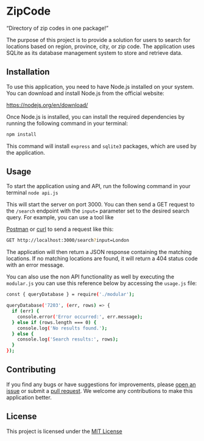 # ZipCode
“Directory of zip codes in one package!”

The purpose of this project is to provide a solution for users to search for locations based on region, province, city, or zip code. The application uses SQLite as its database management system to store and retrieve data.

## **Installation**

To use this application, you need to have Node.js installed on your system. You can download and install Node.js from the official website:

<https://nodejs.org/en/download/>

Once Node.js is installed, you can install the required dependencies by running the following command in your terminal:

```bash
npm install
```

This command will install `express` and `sqlite3` packages, which are used by the application.

## **Usage**

To start the application using and API, run the following command in your terminal `node api.js`

This will start the server on port 3000. You can then send a GET request to the `/search` endpoint with the `input=` parameter set to the desired search query. For example, you can use a tool like

[Postman](https://www.postman.com/) or [curl](https://curl.se/) to send a request like this:

```bash
GET http://localhost:3000/search?input=London
```

The application will then return a JSON response containing the matching locations. If no matching locations are found, it will return a 404 status code with an error message.

You can also use the non API functionality as well by executing the `modular.js` you can use this reference below by accessing the `usage.js` file:

```bash
const { queryDatabase } = require('./modular');

queryDatabase('7203', (err, rows) => {
  if (err) {
    console.error('Error occurred:', err.message);
  } else if (rows.length === 0) {
    console.log('No results found.');
  } else {
    console.log('Search results:', rows);
  }
});

```

## **Contributing**

If you find any bugs or have suggestions for improvements, please [open an issue](https://github.com/kents00/ZipCode/issues) or submit a [pull request](https://github.com/kents00/ZipCode/pulls). We welcome any contributions to make this application better.

## **License**

This project is licensed under the [MIT License](https://www.perplexity.ai/LICENSE)
